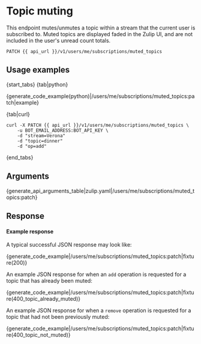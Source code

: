 # Topic muting

This endpoint mutes/unmutes a topic within a stream that the current
user is subscribed to.  Muted topics are displayed faded in the Zulip
UI, and are not included in the user's unread count totals.

`PATCH {{ api_url }}/v1/users/me/subscriptions/muted_topics`

## Usage examples

{start_tabs}
{tab|python}

{generate_code_example(python)|/users/me/subscriptions/muted_topics:patch|example}

{tab|curl}

``` curl
curl -X PATCH {{ api_url }}/v1/users/me/subscriptions/muted_topics \
    -u BOT_EMAIL_ADDRESS:BOT_API_KEY \
    -d "stream=Verona"
    -d "topic=dinner"
    -d "op=add"
```

{end_tabs}

## Arguments

{generate_api_arguments_table|zulip.yaml|/users/me/subscriptions/muted_topics:patch}

## Response

#### Example response

A typical successful JSON response may look like:

{generate_code_example|/users/me/subscriptions/muted_topics:patch|fixture(200)}


An example JSON response for when an `add` operation is requested for a topic
that has already been muted:

{generate_code_example|/users/me/subscriptions/muted_topics:patch|fixture(400_topic_already_muted)}

An example JSON response for when a `remove` operation is requested for a
topic that had not been previously muted:

{generate_code_example|/users/me/subscriptions/muted_topics:patch|fixture(400_topic_not_muted)}
